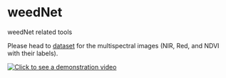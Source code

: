 # weedNet
weedNet related tools

Please head to [dataset](https://github.com/inkyusa/weedNet/tree/master/data/Sequoia) for the multispectral images (NIR, Red, and NDVI with their labels).

[![Click to see a demonstration video](http://drive.google.com/uc?export=view&id=0B-0CTsFowMRVX3ZyQl8wVjd4blU)](https://youtu.be/9aHgtxzU3DM)
